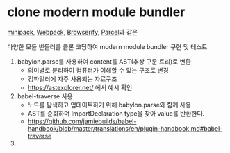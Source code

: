 # clone modern module bundler

[minipack](https://github.com/ronami/minipack), [Webpack](https://github.com/webpack/webpack), [Browserify](https://github.com/browserify/browserify), [Parcel](https://github.com/parcel-bundler/parcel)과 같은

다양한 모듈 번들러를 클론 코딩하여 modern module bundler 구현 및 테스트

1. babylon.parse를 사용하여 content를 AST(추상 구문 트리)로 변환
   - 의미별로 분리하여 컴퓨터가 이해할 수 있는 구조로 변경
   - 컴파일러에 자주 사용되는 자료구조
   - https://astexplorer.net/ 에서 예시 확인
2. babel-traverse 사용
   - 노드를 탐색하고 업데이트하기 위해 babylon.parse와 함께 사용
   - AST를 순회하며 ImportDeclaration type을 찾아 value를 반환한다.
   - https://github.com/jamiebuilds/babel-handbook/blob/master/translations/en/plugin-handbook.md#babel-traverse
3.
